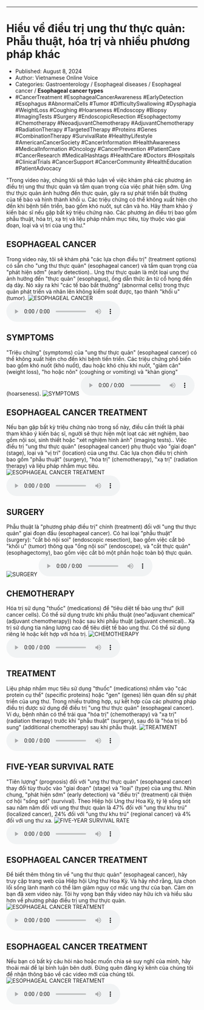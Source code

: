 
---

# Hiểu về điều trị ung thư thực quản: Phẫu thuật, hóa trị và nhiều phương pháp khác

- Published: August 8, 2024
- Author: Vietnamese Online Voice
- Categories: Gastroenterology / Esophageal diseases / Esophageal cancer / **Esophageal cancer types**
- #CancerTreatment #EsophagealCancerAwareness #EarlyDetection #Esophagus #AbnormalCells #Tumor #DifficultySwallowing #Dysphagia #WeightLoss #Coughing #Hoarseness #Endoscopy #Biopsy #ImagingTests #Surgery #EndoscopicResection #Esophagectomy #Chemotherapy #NeoadjuvantChemotherapy #AdjuvantChemotherapy #RadiationTherapy #TargetedTherapy #Proteins #Genes #CombinationTherapy #SurvivalRate #HealthyLifestyle #AmericanCancerSociety #CancerInformation #HealthAwareness #MedicalInformation #Oncology #CancerPrevention #PatientCare #CancerResearch #MedicalHashtags #HealthCare #Doctors #Hospitals #ClinicalTrials #CancerSupport #CancerCommunity #HealthEducation #PatientAdvocacy

"Trong video này, chúng tôi sẽ thảo luận về việc khám phá các phương án điều trị ung thư thực quản và tầm quan trọng của việc phát hiện sớm. Ung thư thực quản ảnh hưởng đến thực quản, gây ra sự phát triển bất thường của tế bào và hình thành khối u. Các triệu chứng có thể không xuất hiện cho đến khi bệnh tiến triển, bao gồm khó nuốt, sụt cân và ho. Hãy tham khảo ý kiến ​​bác sĩ nếu gặp bất kỳ triệu chứng nào. Các phương án điều trị bao gồm phẫu thuật, hóa trị, xạ trị và liệu pháp nhắm mục tiêu, tùy thuộc vào giai đoạn, loại và vị trí của ung thư."


## ESOPHAGEAL CANCER

Trong video này, tôi sẽ khám phá "các lựa chọn điều trị" (treatment options) có sẵn cho "ung thư thực quản" (esophageal cancer) và tầm quan trọng của "phát hiện sớm" (early detection).. Ung thư thực quản là một loại ung thư ảnh hưởng đến "thực quản" (esophagus), ống dẫn thức ăn từ cổ họng đến dạ dày. Nó xảy ra khi "các tế bào bất thường" (abnormal cells) trong thực quản phát triển và nhân lên không kiểm soát được, tạo thành "khối u" (tumor).
![ESOPHAGEAL CANCER](https://http-archiver-apis-production-80.schnworks.com/storage/images/transitions/2024-08-08/transition-13276233683-Montserrat-Black-9C27B0.jpg)
<audio controls>
    <source src="https://http-archiver-apis-production-80.schnworks.com/storage/storage/audio/file-8969054190.mp3" type="audio/mpeg">
</audio>



## SYMPTOMS

"Triệu chứng" (symptoms) của "ung thư thực quản" (esophageal cancer) có thể không xuất hiện cho đến khi bệnh tiến triển. Các triệu chứng phổ biến bao gồm khó nuốt (khó nuốt), đau hoặc khó chịu khi nuốt, "giảm cân" (weight loss), "ho hoặc nôn" (coughing or vomiting) và "khàn giọng" (hoarseness).
![SYMPTOMS](https://http-archiver-apis-production-80.schnworks.com/storage/images/transitions/2024-08-08/transition--3764629248-Montserrat-Regular-303F9F.jpg)
<audio controls>
    <source src="https://http-archiver-apis-production-80.schnworks.com/storage/storage/audio/file-3920959785.mp3" type="audio/mpeg">
</audio>



## ESOPHAGEAL CANCER TREATMENT

Nếu bạn gặp bất kỳ triệu chứng nào trong số này, điều cần thiết là phải tham khảo ý kiến ​​bác sĩ, người sẽ thực hiện một loạt các xét nghiệm, bao gồm nội soi, sinh thiết hoặc "xét nghiệm hình ảnh" (imaging tests).. Việc điều trị "ung thư thực quản" (esophageal cancer) phụ thuộc vào "giai đoạn" (stage), loại và "vị trí" (location) của ung thư. Các lựa chọn điều trị chính bao gồm "phẫu thuật" (surgery), "hóa trị" (chemotherapy), "xạ trị" (radiation therapy) và liệu pháp nhắm mục tiêu.
![ESOPHAGEAL CANCER TREATMENT](https://http-archiver-apis-production-80.schnworks.com/storage/images/transitions/2024-08-08/transition--9379007218-Montserrat-Regular-283593.jpg)
<audio controls>
    <source src="https://http-archiver-apis-production-80.schnworks.com/storage/storage/audio/file-2208433924.mp3" type="audio/mpeg">
</audio>



## SURGERY

Phẫu thuật là "phương pháp điều trị" chính (treatment) đối với "ung thư thực quản" giai đoạn đầu (esophageal cancer). Có hai loại "phẫu thuật" (surgery): "cắt bỏ nội soi" (endoscopic resection), bao gồm việc cắt bỏ "khối u" (tumor) thông qua "ống nội soi" (endoscope), và "cắt thực quản" (esophagectomy), bao gồm việc cắt bỏ một phần hoặc toàn bộ thực quản.
![SURGERY](https://http-archiver-apis-production-80.schnworks.com/storage/images/transitions/2024-08-08/transition--1820697552-Montserrat-SemiBold-283593.jpg)
<audio controls>
    <source src="https://http-archiver-apis-production-80.schnworks.com/storage/storage/audio/file-37104171735.mp3" type="audio/mpeg">
</audio>



## CHEMOTHERAPY

Hóa trị sử dụng "thuốc" (medications) để "tiêu diệt tế bào ung thư" (kill cancer cells). Có thể sử dụng trước khi phẫu thuật (neo"adjuvant chemical" (adjuvant chemotherapy)) hoặc sau khi phẫu thuật (adjuvant chemical).. Xạ trị sử dụng tia năng lượng cao để tiêu diệt tế bào ung thư. Có thể sử dụng riêng lẻ hoặc kết hợp với hóa trị.
![CHEMOTHERAPY](https://http-archiver-apis-production-80.schnworks.com/storage/images/transitions/2024-08-08/transition-24609331593-Montserrat-Black-283593.jpg)
<audio controls>
    <source src="https://http-archiver-apis-production-80.schnworks.com/storage/storage/audio/file-7068907175.mp3" type="audio/mpeg">
</audio>



## TREATMENT

Liệu pháp nhắm mục tiêu sử dụng "thuốc" (medications) nhắm vào "các protein cụ thể" (specific proteins) hoặc "gen" (genes) liên quan đến sự phát triển của ung thư. Trong nhiều trường hợp, sự kết hợp của các phương pháp điều trị được sử dụng để điều trị "ung thư thực quản" (esophageal cancer). Ví dụ, bệnh nhân có thể trải qua "hóa trị" (chemotherapy) và "xạ trị" (radiation therapy) trước khi "phẫu thuật" (surgery), sau đó là "hóa trị bổ sung" (additional chemotherapy) sau khi phẫu thuật.
![TREATMENT](https://http-archiver-apis-production-80.schnworks.com/storage/images/transitions/2024-08-08/transition--32943991104-Montserrat-Regular-283593.jpg)
<audio controls>
    <source src="https://http-archiver-apis-production-80.schnworks.com/storage/storage/audio/file-3431580121.mp3" type="audio/mpeg">
</audio>



## FIVE-YEAR SURVIVAL RATE

"Tiên lượng" (prognosis) đối với "ung thư thực quản" (esophageal cancer) thay đổi tùy thuộc vào "giai đoạn" (stage) và "loại" (type) của ung thư. Nhìn chung, "phát hiện sớm" (early detection) và "điều trị" (treatment) cải thiện cơ hội "sống sót" (survival). Theo Hiệp hội Ung thư Hoa Kỳ, tỷ lệ sống sót sau năm năm đối với ung thư thực quản là 47% đối với "ung thư khu trú" (localized cancer), 24% đối với "ung thư khu trú" (regional cancer) và 4% đối với ung thư xa.
![FIVE-YEAR SURVIVAL RATE](https://http-archiver-apis-production-80.schnworks.com/storage/images/transitions/2024-08-08/transition--7944601885-Montserrat-Black-512DA8.jpg)
<audio controls>
    <source src="https://http-archiver-apis-production-80.schnworks.com/storage/storage/audio/file-19760042688.mp3" type="audio/mpeg">
</audio>



## ESOPHAGEAL CANCER TREATMENT

Để biết thêm thông tin về "ung thư thực quản" (esophageal cancer), hãy truy cập trang web của Hiệp hội Ung thư Hoa Kỳ. Và hãy nhớ rằng, lựa chọn lối sống lành mạnh có thể làm giảm nguy cơ mắc ung thư của bạn. Cảm ơn bạn đã xem video này. Tôi hy vọng bạn thấy video này hữu ích và hiểu sâu hơn về phương pháp điều trị ung thư thực quản.
![ESOPHAGEAL CANCER TREATMENT](https://http-archiver-apis-production-80.schnworks.com/storage/images/transitions/2024-08-08/transition-3066543632-Montserrat-Bold-283593.jpg)
<audio controls>
    <source src="https://http-archiver-apis-production-80.schnworks.com/storage/storage/audio/file-5518468094.mp3" type="audio/mpeg">
</audio>



## ESOPHAGEAL CANCER TREATMENT

Nếu bạn có bất kỳ câu hỏi nào hoặc muốn chia sẻ suy nghĩ của mình, hãy thoải mái để lại bình luận bên dưới. Đừng quên đăng ký kênh của chúng tôi để nhận thông báo về các video mới của chúng tôi.
![ESOPHAGEAL CANCER TREATMENT](https://http-archiver-apis-production-80.schnworks.com/storage/images/transitions/2024-08-08/transition--29891184192-Montserrat-Black-880E4F.jpg)
<audio controls>
    <source src="https://http-archiver-apis-production-80.schnworks.com/storage/storage/audio/file-8285300044.mp3" type="audio/mpeg">
</audio>

